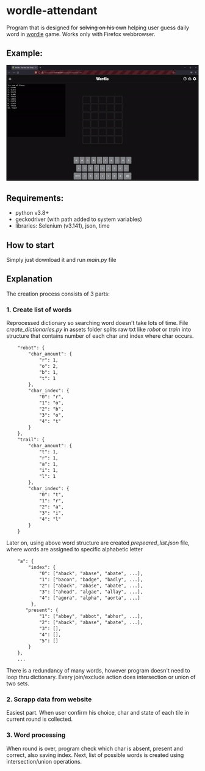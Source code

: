 # wordle-attendant
Program that is designed for ~~solving on his own~~ helping user guess daily word in [wordle](https://www.nytimes.com/games/wordle/index.html) game.
  Works only with Firefox webbrowser.


## Example:
![demo](https://github.com/P4llix/wordle-attendant/blob/main/doc/demo.gif)

## Requirements:

- python v3.8+
- geckodriver (with path added to system variables)
- libraries: Selenium (v3.141), json, time


## How to start

Simply just download it and run *main.py* file

## Explanation
The creation process consists of 3 parts:

### 1. Create list of words
Reprocessed dictionary so searching word doesn't take lots of time. File *create_dictionaries.py* in assets folder splits raw txt like *robot* or *train* into structure that contains number of each char and index where char occurs.
```
    "robot": {
        "char_amount": {
            "r": 1,
            "o": 2,
            "b": 1,
            "t": 1
        },
        "char_index": {
            "0": "r",
            "1": "o",
            "2": "b",
            "3": "o",
            "4": "t"
        }
    },
    "trail": {
        "char_amount": {
            "t": 1,
            "r": 1,
            "a": 1,
            "i": 1,
            "l": 1
        },
        "char_index": {
            "0": "t",
            "1": "r",
            "2": "a",
            "3": "i",
            "4": "l"
        }
    }
```
Later on, using above word structure are created *prepeared_list.json* file, where words are assigned to specific alphabetic letter
```
    "a": {
        "index": {
            "0": ["aback", "abase", "abate", ...],
            "1": ["bacon", "badge", "badly", ...],
            "2": ["aback", "abase", "abate", ...],
            "3": ["ahead", "algae", "allay", ...],
            "4": ["agora", "alpha", "aorta", ...]
         },
       "present": {
            "1": ["abbey", "abbot", "abhor", ...],
            "2": ["aback", "abase", "abate", ...],
            "3": [],
            "4": [],
            "5": []
        }
    },
    ...
```
There is a redundancy of many words, however program doesn't need to loop thru dictionary. Every join/exclude action does intersection or union of two sets.

### 2. Scrapp data from website
Easiest part. When user confirm his choice, char and state of each tile in current round is collected.

### 3. Word processing
When round is over, program check which char is absent, present and correct, also saving index. Next, list of possible words is created using intersection/union operations.
